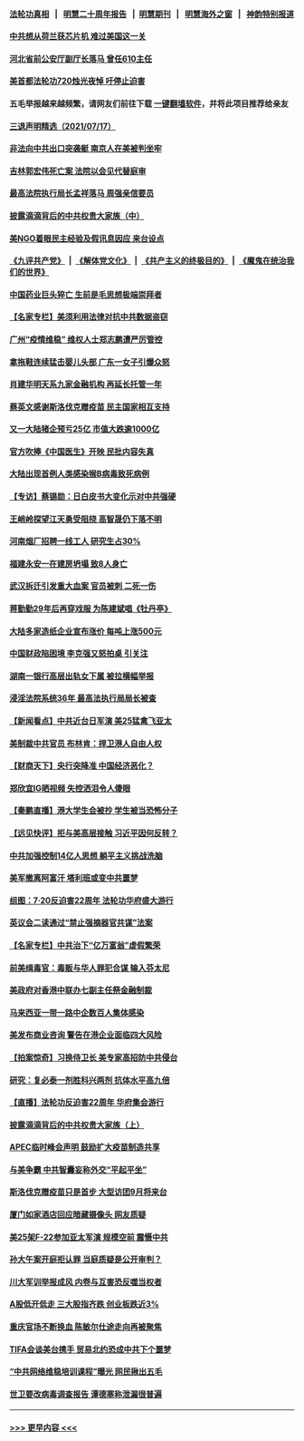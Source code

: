 #### [法轮功真相](https://github.com/gfw-breaker/truth/blob/master/README.md?t=0) &nbsp;&nbsp;|&nbsp;&nbsp; [明慧二十周年报告](https://github.com/gfw-breaker/mh-reports/blob/master/README.md?t=0) &nbsp;&nbsp;|&nbsp;&nbsp;[明慧期刊](https://github.com/gfw-breaker/mh-qikan) &nbsp;&nbsp;|&nbsp;&nbsp; [明慧海外之窗](https://github.com/gfw-breaker/mh-news/blob/master/README.md?t=0) &nbsp;&nbsp;|&nbsp;&nbsp; [神韵特别报道](https://github.com/gfw-breaker/mh-news/blob/master/shenyun.md?t=0)
#### [中共想从荷兰获芯片机 难过美国这一关](../pages/nsc413/n13095864.md?t=07180601) 
#### [河北省前公安厅副厅长落马 曾任610主任](../pages/nsc413/n13095878.md?t=07180601) 
#### [美首都法轮功720烛光夜悼 吁停止迫害](../pages/nsc413/n13095574.md?t=07180601) 
#### 五毛举报越来越频繁，请网友们前往下载 [一键翻墙软件](https://github.com/gfw-breaker/ssr-accounts)，并将此项目推荐给亲友
#### [三退声明精选（2021/07/17）](../pages/nsc413/n13095844.md?t=07180601) 
#### [非法向中共出口突袭艇 南京人在美被判坐牢](../pages/nsc413/n13095544.md?t=07180601) 
#### [吉林郭宏伟死亡案 法院以会见代替庭审](../pages/nsc413/n13095431.md?t=07180601) 
#### [最高法院执行局长孟祥落马 周强亲信要员](../pages/nsc413/n13095758.md?t=07180601) 
#### [披露滴滴背后的中共权贵大家族（中）](../pages/nsc413/n13094096.md?t=07180601) 
#### [美NGO着眼民主经验及假讯息因应 来台设点](../pages/nsc413/n13095673.md?t=07180601) 
#### [《九评共产党》](https://github.com/begood0513/9ping.md/blob/master/README.md) &nbsp;|&nbsp; [《解体党文化》](../../../../jtdwh.md/blob/master/README.md)  &nbsp;|&nbsp; [《共产主义的终极目的》](../../../../gczydzjmd.md/blob/master/README.md) &nbsp;|&nbsp; [《魔鬼在统治我们的世界》](../../../../mgztzwmdsj.md/blob/master/README.md) 
#### [中国药业巨头猝亡 生前是毛思想极端崇拜者](../pages/nsc413/n13095676.md?t=07180601) 
#### [【名家专栏】美须利用法律对抗中共数据盗窃](../pages/nsc413/n13090954.md?t=07180601) 
#### [广州“疫情维稳” 维权人士郑志鹏遭严厉管控](../pages/nsc413/n13095148.md?t=07180601) 
#### [拿拖鞋连续猛击婴儿头部 广东一女子引爆众怒](../pages/nsc413/n13095422.md?t=07180601) 
#### [肖建华明天系九家金融机构 再延长托管一年](../pages/nsc413/n13095400.md?t=07180601) 
#### [蔡英文感谢斯洛伐克赠疫苗 民主国家相互支持](../pages/nsc413/n13095330.md?t=07180601) 
#### [又一大陆猪企预亏25亿 市值大跌逾1000亿](../pages/nsc413/n13095154.md?t=07180601) 
#### [官方吹捧《中国医生》开映 民批内容失真](../pages/nsc413/n13095169.md?t=07180601) 
#### [大陆出现首例人类感染猴B病毒致死病例](../pages/nsc413/n13095249.md?t=07180601) 
#### [【专访】蔡锡勋：日白皮书大变化示对中共强硬](../pages/nsc413/n13095106.md?t=07180601) 
#### [王峭岭探望江天勇受阻挠 高智晟仍下落不明](../pages/nsc413/n13095102.md?t=07180601) 
#### [河南烟厂招聘一线工人 研究生占30%](../pages/nsc413/n13094939.md?t=07180601) 
#### [福建永安一在建房坍塌 致8人身亡](../pages/nsc413/n13095081.md?t=07180601) 
#### [武汉拆迁引发重大血案 官员被刺 二死一伤](../pages/nsc413/n13094713.md?t=07180601) 
#### [蒋勤勤29年后再穿戏服 为陈建斌唱《牡丹亭》](../pages/nsc413/n13094483.md?t=07180601) 
#### [大陆多家造纸企业宣布涨价 每吨上涨500元](../pages/nsc413/n13094570.md?t=07180601) 
#### [中国财政陷困境 李克强又怒拍桌 引关注](../pages/nsc413/n13094756.md?t=07180601) 
#### [湖南一银行高层出轨女下属 被拉横幅举报](../pages/nsc413/n13094790.md?t=07180601) 
#### [浸淫法院系统36年 最高法执行局局长被查](../pages/nsc413/n13094715.md?t=07180601) 
#### [【新闻看点】中共近台日军演 美25猛禽飞亚太](../pages/nsc413/n13094168.md?t=07180601) 
#### [美制裁中共官员 布林肯：捍卫港人自由人权](../pages/nsc413/n13094295.md?t=07180601) 
#### [【财商天下】央行突降准 中国经济恶化？](../pages/nsc413/n13094199.md?t=07180601) 
#### [郑欣宜IG晒视频 失控洒泪令人傻眼](../pages/nsc413/n13094169.md?t=07180601) 
#### [【秦鹏直播】港大学生会被抄 学生被当恐怖分子](../pages/nsc413/n13094364.md?t=07180601) 
#### [【远见快评】拒与美高层接触 习近平因何反转？](../pages/nsc413/n13094320.md?t=07180601) 
#### [中共加强控制14亿人思想 躺平主义挑战洗脑](../pages/nsc413/n13094299.md?t=07180601) 
#### [美军撤离阿富汗 塔利班或变中共噩梦](../pages/nsc413/n13094370.md?t=07180601) 
#### [组图：7·20反迫害22周年 法轮功华府盛大游行](../pages/nsc413/n13094319.md?t=07180601) 
#### [英议会二读通过“禁止强摘器官共谋”法案](../pages/nsc413/n13094147.md?t=07180601) 
#### [【名家专栏】中共治下“亿万富翁”虚假繁荣](../pages/nsc413/n13090860.md?t=07180601) 
#### [前美缉毒官：毒贩与华人罪犯合谋 输入芬太尼](../pages/nsc413/n13094090.md?t=07180601) 
#### [美政府对香港中联办七副主任祭金融制裁](../pages/nsc413/n13093952.md?t=07180601) 
#### [马来西亚一带一路中企数百人集体感染](../pages/nsc413/n13094118.md?t=07180601) 
#### [美发布商业咨询 警告在港企业面临四大风险](../pages/nsc413/n13093863.md?t=07180601) 
#### [【拍案惊奇】习换侍卫长 美专家高招防中共侵台](../pages/nsc413/n13092447.md?t=07180601) 
#### [研究：复必泰一剂胜科兴两剂 抗体水平高九倍](../pages/nsc413/n13094057.md?t=07180601) 
#### [【直播】法轮功反迫害22周年 华府集会游行](../pages/nsc413/n13086810.md?t=07180601) 
#### [披露滴滴背后的中共权贵大家族（上）](../pages/nsc413/n13093989.md?t=07180601) 
#### [APEC临时峰会声明 鼓励扩大疫苗制造共享](../pages/nsc413/n13093905.md?t=07180601) 
#### [与美争霸 中共智囊妄称外交“平起平坐”](../pages/nsc413/n13087656.md?t=07180601) 
#### [斯洛伐克赠疫苗只是首步 大型访团9月将来台](../pages/nsc413/n13093721.md?t=07180601) 
#### [厦门如家酒店回应暗藏摄像头 网友质疑](../pages/nsc413/n13093498.md?t=07180601) 
#### [美25架F-22参加亚太军演 规模空前 震慑中共](../pages/nsc413/n13093658.md?t=07180601) 
#### [孙大午案开庭拒认罪 当庭质疑是公开审判？](../pages/nsc413/n13093342.md?t=07180601) 
#### [川大军训举报成风 内卷与互害恐反噬当权者](../pages/nsc413/n13093275.md?t=07180601) 
#### [A股低开低走 三大股指齐跌 创业板跌近3%](../pages/nsc413/n13093107.md?t=07180601) 
#### [重庆官场不断换血 陈敏尔仕途走向再被聚焦](../pages/nsc413/n13092770.md?t=07180601) 
#### [TIFA会谈美台携手 贸易北约恐成中共下个噩梦](../pages/nsc413/n13093035.md?t=07180601) 
#### [“中共网络维稳培训课程”曝光 网民揪出五毛](../pages/nsc413/n13091430.md?t=07180601) 
#### [世卫要改病毒调查报告 谭德塞称泄漏很普遍](../pages/nsc413/n13093141.md?t=07180601) 

----
#### [ >>> 更早内容 <<< ](../indexes/nsc413-earlier.md)

